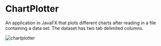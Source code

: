 # ChartPlotter
An application in JavaFX that plots different charts after reading in a file containing a data set.  The dataset has two tab delimited columns.

![chartplotter](https://cloud.githubusercontent.com/assets/20860945/25518362/70cf43ec-2bc1-11e7-87ef-af9f1b0d665a.png)
